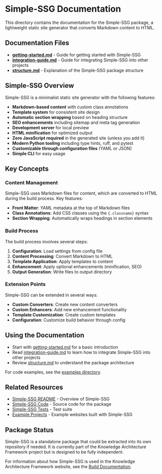 # Simple-SSG Documentation

This directory contains the documentation for the Simple-SSG package, a lightweight static site generator that converts Markdown content to HTML.

## Documentation Files

- [**getting-started.md**](getting-started.md) - Guide for getting started with Simple-SSG
- [**integration-guide.md**](integration-guide.md) - Guide for integrating Simple-SSG into other projects
- [**structure.md**](structure.md) - Explanation of the Simple-SSG package structure

## Simple-SSG Overview

Simple-SSG is a minimalist static site generator with the following features:

- **Markdown-based content** with custom class annotations
- **Template system** for consistent site design
- **Automatic section wrapping** based on heading structure
- **SEO enhancements** including sitemap and meta tag generation
- **Development server** for local preview
- **HTML minification** for optimized output
- **Zero JavaScript required** in the generated site (unless you add it)
- **Modern Python tooling** including type hints, ruff, and pytest
- **Customizable through configuration files** (YAML or JSON)
- **Simple CLI** for easy usage

## Key Concepts

### Content Management

Simple-SSG uses Markdown files for content, which are converted to HTML during the build process. Key features:

- **Front Matter**: YAML metadata at the top of Markdown files
- **Class Annotations**: Add CSS classes using the `{.classname}` syntax
- **Section Wrapping**: Automatically wraps headings in section elements

### Build Process

The build process involves several steps:

1. **Configuration**: Load settings from config file
2. **Content Processing**: Convert Markdown to HTML
3. **Template Application**: Apply templates to content
4. **Enhancement**: Apply optional enhancements (minification, SEO)
5. **Output Generation**: Write files to output directory

### Extension Points

Simple-SSG can be extended in several ways:

- **Custom Converters**: Create new content converters
- **Custom Enhancers**: Add new enhancement functionality
- **Template Customization**: Create custom templates
- **Configuration**: Customize build behavior through config

## Using the Documentation

- Start with [getting-started.md](getting-started.md) for a basic introduction
- Read [integration-guide.md](integration-guide.md) to learn how to integrate Simple-SSG into other projects
- Review [structure.md](structure.md) to understand the package architecture

For code examples, see the [examples directory](../examples/).

## Related Resources

- [Simple-SSG README](../README.md) - Overview of Simple-SSG
- [Simple-SSG Code](../simple_ssg/) - Source code for the package
- [Simple-SSG Tests](../tests/) - Test suite
- [Example Projects](../examples/) - Example websites built with Simple-SSG

## Package Status

Simple-SSG is a standalone package that could be extracted into its own repository if needed. It is currently part of the Knowledge Architecture Framework project but is designed to be fully independent.

For information about how Simple-SSG is used in the Knowledge Architecture Framework website, see the [Build Documentation](../../docs/build/README.md).
